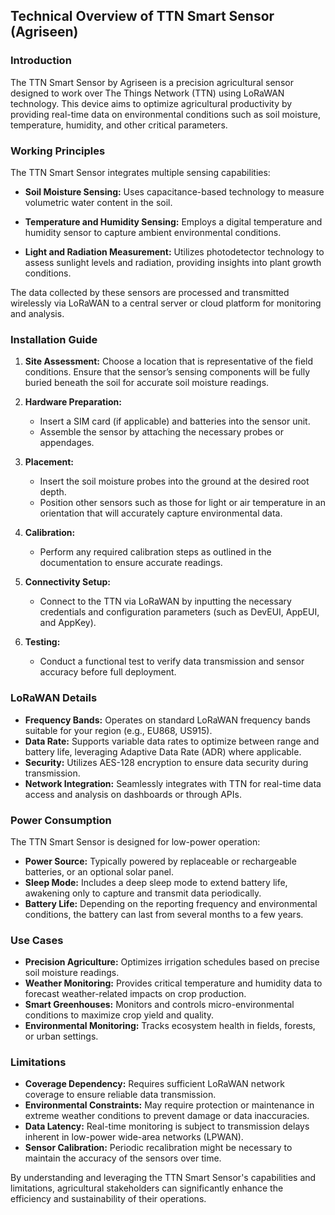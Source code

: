 ## Technical Overview of TTN Smart Sensor (Agriseen)

### Introduction
The TTN Smart Sensor by Agriseen is a precision agricultural sensor designed to work over The Things Network (TTN) using LoRaWAN technology. This device aims to optimize agricultural productivity by providing real-time data on environmental conditions such as soil moisture, temperature, humidity, and other critical parameters.

### Working Principles
The TTN Smart Sensor integrates multiple sensing capabilities:

- **Soil Moisture Sensing:** Uses capacitance-based technology to measure volumetric water content in the soil.
  
- **Temperature and Humidity Sensing:** Employs a digital temperature and humidity sensor to capture ambient environmental conditions.

- **Light and Radiation Measurement:** Utilizes photodetector technology to assess sunlight levels and radiation, providing insights into plant growth conditions.

The data collected by these sensors are processed and transmitted wirelessly via LoRaWAN to a central server or cloud platform for monitoring and analysis.

### Installation Guide
1. **Site Assessment:** Choose a location that is representative of the field conditions. Ensure that the sensor’s sensing components will be fully buried beneath the soil for accurate soil moisture readings.

2. **Hardware Preparation:** 
   - Insert a SIM card (if applicable) and batteries into the sensor unit.
   - Assemble the sensor by attaching the necessary probes or appendages.

3. **Placement:** 
   - Insert the soil moisture probes into the ground at the desired root depth.
   - Position other sensors such as those for light or air temperature in an orientation that will accurately capture environmental data.

4. **Calibration:**
   - Perform any required calibration steps as outlined in the documentation to ensure accurate readings.

5. **Connectivity Setup:** 
   - Connect to the TTN via LoRaWAN by inputting the necessary credentials and configuration parameters (such as DevEUI, AppEUI, and AppKey).

6. **Testing:** 
   - Conduct a functional test to verify data transmission and sensor accuracy before full deployment.

### LoRaWAN Details
- **Frequency Bands:** Operates on standard LoRaWAN frequency bands suitable for your region (e.g., EU868, US915).
- **Data Rate:** Supports variable data rates to optimize between range and battery life, leveraging Adaptive Data Rate (ADR) where applicable.
- **Security:** Utilizes AES-128 encryption to ensure data security during transmission.
- **Network Integration:** Seamlessly integrates with TTN for real-time data access and analysis on dashboards or through APIs.

### Power Consumption
The TTN Smart Sensor is designed for low-power operation:

- **Power Source:** Typically powered by replaceable or rechargeable batteries, or an optional solar panel.
- **Sleep Mode:** Includes a deep sleep mode to extend battery life, awakening only to capture and transmit data periodically.
- **Battery Life:** Depending on the reporting frequency and environmental conditions, the battery can last from several months to a few years.

### Use Cases
- **Precision Agriculture:** Optimizes irrigation schedules based on precise soil moisture readings.
- **Weather Monitoring:** Provides critical temperature and humidity data to forecast weather-related impacts on crop production.
- **Smart Greenhouses:** Monitors and controls micro-environmental conditions to maximize crop yield and quality.
- **Environmental Monitoring:** Tracks ecosystem health in fields, forests, or urban settings.

### Limitations
- **Coverage Dependency:** Requires sufficient LoRaWAN network coverage to ensure reliable data transmission.
- **Environmental Constraints:** May require protection or maintenance in extreme weather conditions to prevent damage or data inaccuracies.
- **Data Latency:** Real-time monitoring is subject to transmission delays inherent in low-power wide-area networks (LPWAN).
- **Sensor Calibration:** Periodic recalibration might be necessary to maintain the accuracy of the sensors over time.

By understanding and leveraging the TTN Smart Sensor's capabilities and limitations, agricultural stakeholders can significantly enhance the efficiency and sustainability of their operations.